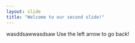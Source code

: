 ```yaml
---
layout: slide
title: "Welcome to our second slide!"
---
```

wasddsawwasdsaw
Use the left arrow to go back!
